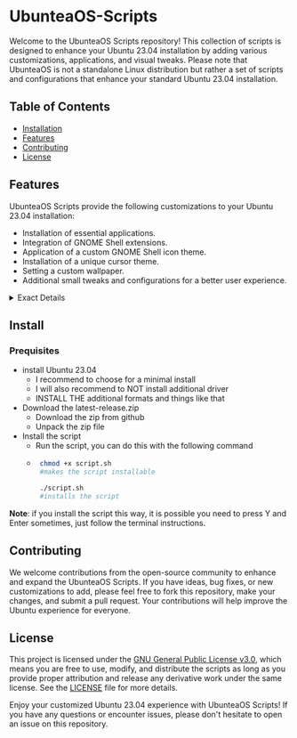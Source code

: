 # UbunteaOS-Scripts


Welcome to the UbunteaOS Scripts repository! This collection of scripts is designed to enhance your Ubuntu 23.04 installation by adding various customizations, applications, and visual tweaks. Please note that UbunteaOS is not a standalone Linux distribution but rather a set of scripts and configurations that enhance your standard Ubuntu 23.04 installation.

## Table of Contents
- [Installation](#install)
- [Features](#features)
- [Contributing](#contributing)
- [License](#license)

## Features

UbunteaOS Scripts provide the following customizations to your Ubuntu 23.04 installation:

- Installation of essential applications.
- Integration of GNOME Shell extensions.
- Application of a custom GNOME Shell icon theme.
- Installation of a unique cursor theme.
- Setting a custom wallpaper.
- Additional small tweaks and configurations for a better user experience.
<details>
<summary>Exact Details</summary>
- 

</details>

## Install
### Prequisites
- install Ubuntu 23.04
   - I recommend to choose for a minimal install
   - I will also recommend to NOT install additional driver
   - INSTALL THE additional formats and things like that
- Download the latest-release.zip
   - Download the zip from github
   - Unpack the zip file
- Install the script
   - Run the script, you can do this with the following command
   - ```bash
      chmod +x script.sh
      #makes the script installable

      ./script.sh
      #installs the script
      ```
**Note**: if you install the script this way, it is possible you need to press Y and Enter sometimes, just follow the terminal instructions.

## Contributing

We welcome contributions from the open-source community to enhance and expand the UbunteaOS Scripts. If you have ideas, bug fixes, or new customizations to add, please feel free to fork this repository, make your changes, and submit a pull request. Your contributions will help improve the Ubuntu experience for everyone.

## License

This project is licensed under the [GNU General Public License v3.0](LICENSE), which means you are free to use, modify, and distribute the scripts as long as you provide proper attribution and release any derivative work under the same license. See the [LICENSE](LICENSE)
 file for more details.

Enjoy your customized Ubuntu 23.04 experience with UbunteaOS Scripts! If you have any questions or encounter issues, please don't hesitate to open an issue on this repository.
